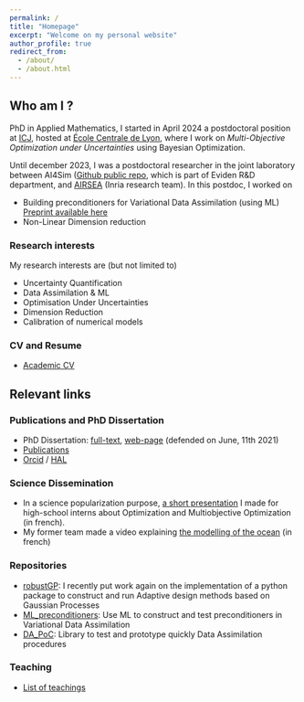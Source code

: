 ```yaml
---
permalink: /
title: "Homepage"
excerpt: "Welcome on my personal website"
author_profile: true
redirect_from: 
  - /about/
  - /about.html
---
```


## Who am I ?

PhD in Applied Mathematics, I started in April 2024 a postdoctoral position at [ICJ](https://math.univ-lyon1.fr/icj), hosted at [École Centrale de Lyon](https://www.ec-lyon.fr/en/research/research-centrale-lyon), where I work on *Multi-Objective Optimization under Uncertainties* using Bayesian Optimization.


Until december 2023, I was a postdoctoral researcher in the joint
laboratory between AI4Sim ([Github public
repo](https://github.com/AI4SIM), which is part of Eviden R&D
department, and [AIRSEA](https://team.inria.fr/airsea/en/) (Inria
research team).
In this postdoc, I worked on 
* Building preconditioners for Variational Data Assimilation (using ML) [Preprint available here](https://hal.science/hal-04707967)
* Non-Linear Dimension reduction

### Research interests

My research interests are (but not limited to)
* Uncertainty Quantification
* Data Assimilation & ML
* Optimisation Under Uncertainties
* Dimension Reduction
* Calibration of numerical models
 
### CV and Resume
* [Academic CV](https://vtrappler.github.io/files/TRAPPLER_academic_CV.pdf)
<!--* [Professional Resume](https://vtrappler.github.io/files/professional_resume_TRAPPLER.pdf) -->

## Relevant links


### Publications and PhD Dissertation
* PhD Dissertation: [full-text](https://vtrappler.github.io/files/trappler_dissertation.pdf), [web-page](https://vtrappler.github.io/publication/2021-06-11-parameter-control-in-the-presence-of-uncertainties) (defended on June, 11th 2021)
* [Publications](/publications/)
* [Orcid](https://orcid.org/0000-0003-4620-4861) / [HAL](https://cv.hal.science/victor-trappler)

### Science Dissemination
* In a science popularization purpose, [a short presentation](https://vtrappler.github.io/files/MOO_stage_2nd-1.pdf) I made for high-school interns about Optimization and Multiobjective Optimization (in french).
* My former team made a video explaining [the modelling of the ocean](https://www.youtube.com/watch?v=pyVq1ibag_g&ab_channel=L%27EspritSorcierTV) (in french)

### Repositories
* [robustGP](https://github.com/VTrappler/robustGP/tree/dev): I recently put work again on the implementation of a python package to construct and run Adaptive design methods based on Gaussian Processes
* [ML_preconditioners](https://github.com/VTrappler/ML_preconditioners): Use ML to construct and test preconditioners in Variational Data Assimilation
* [DA_PoC](https://github.com/VTrappler/DA_PoC): Library to test and prototype quickly Data Assimilation procedures

### Teaching
* [List of teachings](/teaching/)


<!-- * [GitLab repository dedicated to my PhD (in French)](https://gitlab.inria.fr/vtrapple/These) -->




